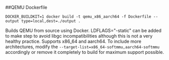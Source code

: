 ##QEMU Dockerfile
```
DOCKER_BUILDKIT=1 docker build -t qemu_x86_aarch64 -f Dockerfile --output type=local,dest=./output .

```

Builds QEMU from source using Docker. LDFLAGS="-static" can be added to make step to avoid libgc incompatibilities although this is not a very healthy practice.
Supports x86_64 and aarch64. To include more architectures, modify the `--target-list=x86_64-softmmu,aarch64-softmmu` accordingly or remove it completely to build for maximum support possible. 
